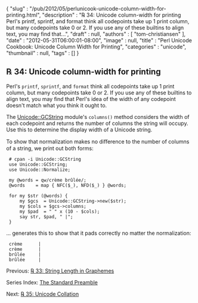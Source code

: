{
   "slug" : "/pub/2012/05/perlunicook-unicode-column-width-for-printing.html",
   "description" : "℞ 34: Unicode column-width for printing Perl's printf, sprintf, and format think all codepoints take up 1 print column, but many codepoints take 0 or 2. If you use any of these builtins to align text, you may find that...",
   "draft" : null,
   "authors" : [
      "tom-christiansen"
   ],
   "date" : "2012-05-31T06:00:01-08:00",
   "image" : null,
   "title" : "Perl Unicode Cookbook: Unicode Column Width for Printing",
   "categories" : "unicode",
   "thumbnail" : null,
   "tags" : []
}



℞ 34: Unicode column-width for printing
---------------------------------------

Perl's `printf`, `sprintf`, and `format` think all codepoints take up 1 print column, but many codepoints take 0 or 2. If you use any of these builtins to align text, you may find that Perl's idea of the width of any codepoint doesn't match what you think it ought to.

The [Unicode::GCString](http://search.cpan.org/perldoc?Unicode::GCString) module's `columns()` method considers the width of each codepoint and returns the number of columns the string will occupy. Use this to determine the display width of a Unicode string.

To show that normalization makes no diﬀerence to the number of columns of a string, we print out both forms:

     # cpan -i Unicode::GCString
     use Unicode::GCString;
     use Unicode::Normalize;

     my @words = qw/crème brûlée/;
     @words    = map { NFC($_), NFD($_) } @words;

     for my $str (@words) {
         my $gcs  = Unicode::GCString->new($str);
         my $cols = $gcs->columns;
         my $pad  = " " x (10 - $cols);
         say str, $pad, " |";
     }

... generates this to show that it pads correctly no matter the normalization:

     crème      |
     crème      |
     brûlée     |
     brûlée     |

Previous: [℞ 33: String Length in Graphemes](/pub/2012/05/perlunicook-string-length-in-graphemes.html)

Series Index: [The Standard Preamble](/pub/2012/04/perlunicook-standard-preamble.html)

Next: [℞ 35: Unicode Collation](/pub/2012/06/perlunicook-unicode-collation.html)

